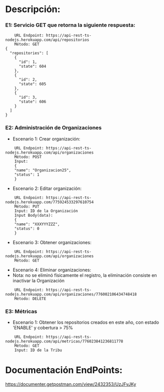 
# Descripción:

### E1: Servicio GET que retorna la siguiente respuesta:
```
    URL Endpoint: https://api-rest-ts-nodejs.herokuapp.com/api/repositorios
    Método: GET
{
  "repositories": [
    {
      "id": 1,
      "state": 604
    },
    {
      "id": 2,
      "state": 605
    },
    {
      "id": 3,
      "state": 606
    }
  ]
}
```
### E2: Administración de Organizaciones

- Escenario 1: Crear organización: 

```
    URL Endpoint: https://api-rest-ts-nodejs.herokuapp.com/api/organizaciones
    Método: POST
    Input:
    {
    "name": "Organizacion25",
    "status": 1
    }
```
- Escenario 2: Editar organización:

```
    URL Endpoint: https://api-rest-ts-nodejs.herokuapp.com/775924533297610754
    Método: PUT
    Input: ID de la Organización
    Input Body(data):
    {
    "name": "XXXYYYZZZ",
    "status": 0
    }
```

- Escenario 3: Obtener organizaciones:

```
    URL Endpoint: https://api-rest-ts-nodejs.herokuapp.com/api/organizaciones
    Método: GET

```

- Escenario 4: Eliminar organizaciones:
- Nota: no se eliminó físicamente el registro, la eliminación consiste en inactivar la Organización
```
    URL Endpoint: https://api-rest-ts-nodejs.herokuapp.com/api/organizaciones/776002106434748418
    Método: DELETE

```

### E3: Métricas

- Escenario 1: Obtener los repositorios creados en este año, con estado 'ENABLE' y cobertura > 75% 

```
    URL Endpoint: https://api-rest-ts-nodejs.herokuapp.com/api/metricas/776023841236811778
    Método: GET
    Input: ID de la Tribu

```
# Documentación EndPoints:
https://documenter.getpostman.com/view/2432353/UzJFvJKy